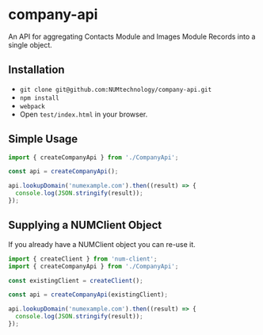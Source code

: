 # company-api

An API for aggregating Contacts Module and Images Module Records into a single object.

## Installation

- `git clone git@github.com:NUMtechnology/company-api.git`
- `npm install`
- `webpack`
- Open `test/index.html` in your browser.

## Simple Usage

```typescript
import { createCompanyApi } from './CompanyApi';

const api = createCompanyApi();

api.lookupDomain('numexample.com').then((result) => {
  console.log(JSON.stringify(result));
});
```

## Supplying a NUMClient Object

If you already have a NUMClient object you can re-use it.
```typescript
import { createClient } from 'num-client';
import { createCompanyApi } from './CompanyApi';

const existingClient = createClient();

const api = createCompanyApi(existingClient);

api.lookupDomain('numexample.com').then((result) => {
  console.log(JSON.stringify(result));
});
```